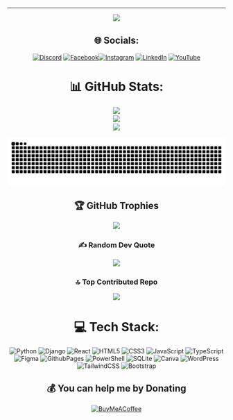 <div style="text-align:center;">

---

[![](https://visitcount.itsvg.in/api?id=imnaimur&icon=0&color=0)](https://visitcount.itsvg.in)

</div>

<div style="text-align:center;">

## 🌐 Socials:

[![Discord](https://img.shields.io/badge/Discord-%237289DA.svg?logo=discord&logoColor=white)](https://discordapp.com/users/939772492304769025) [![Facebook](https://img.shields.io/badge/Facebook-%231877F2.svg?logo=Facebook&logoColor=white)](https://www.facebook.com/naimur.rahan/)[![Instagram](https://img.shields.io/badge/Instagram-%23E4405F.svg?logo=Instagram&logoColor=white)](https://instagram.com) [![LinkedIn](https://img.shields.io/badge/LinkedIn-%230077B5.svg?logo=linkedin&logoColor=white)](https://www.linkedin.com/in/naimur-rahman-52771433b/) [![YouTube](https://img.shields.io/badge/YouTube-%23FF0000.svg?logo=YouTube&logoColor=white)](https://www.youtube.com/@naimurrahman555)

</div>

<div style="text-align:center;">

# 📊 GitHub Stats:

![](https://github-readme-stats.vercel.app/api?username=imnaimur&theme=dark&hide_border=false&include_all_commits=true&count_private=false)<br/>
![](https://github-readme-streak-stats.herokuapp.com/?user=imnaimur&theme=dark&hide_border=false)<br/>
![](https://github-readme-stats.vercel.app/api/top-langs/?username=imnaimur&theme=dark&hide_border=false&include_all_commits=true&count_private=false&layout=compact)

</div>
<img src="https://raw.githubusercontent.com/imnaimur/imnaimur/output/snake.svg" alt="Snake animation" />

<div style="text-align:center;">

## 🏆 GitHub Trophies

![](https://github-profile-trophy.vercel.app/?username=imnaimur&theme=radical&no-frame=false&no-bg=false&margin-w=4)

</div>

<div style="text-align:center;">

### ✍️ Random Dev Quote

![](https://quotes-github-readme.vercel.app/api?type=horizontal&theme=light)

</div>

<div style="text-align:center;">

### 🔝 Top Contributed Repo

![](https://github-contributor-stats.vercel.app/api?username=imnaimur&limit=5&theme=dark&combine_all_yearly_contributions=true)

</div>
<div style="text-align:center;">

# 💻 Tech Stack:

![Python](https://img.shields.io/badge/python-%233776AB.svg?style=for-the-badge&logo=python&logoColor=white)
![Django](https://img.shields.io/badge/django-%23092E20.svg?style=for-the-badge&logo=django&logoColor=white) 
![React](https://img.shields.io/badge/react-%2361DAFB.svg?style=for-the-badge&logo=react&logoColor=white) 
![HTML5](https://img.shields.io/badge/html5-%23E34F26.svg?style=for-the-badge&logo=html5&logoColor=white) 
![CSS3](https://img.shields.io/badge/css3-%231572B6.svg?style=for-the-badge&logo=css3&logoColor=white) 
![JavaScript](https://img.shields.io/badge/javascript-%23F7DF1E.svg?style=for-the-badge&logo=javascript&logoColor=black)
![TypeScript](https://img.shields.io/badge/typescript-%23007ACC.svg?style=for-the-badge&logo=typescript&logoColor=white) 
![Figma](https://img.shields.io/badge/figma-%23F24E1E.svg?style=for-the-badge&logo=figma&logoColor=white) 
![GithubPages](https://img.shields.io/badge/github%20pages-121013?style=for-the-badge&logo=github&logoColor=white)
![PowerShell](https://img.shields.io/badge/PowerShell-%235391FE.svg?style=for-the-badge&logo=powershell&logoColor=white)
![SQLite](https://img.shields.io/badge/sqlite-%2307405e.svg?style=for-the-badge&logo=sqlite&logoColor=white)
![Canva](https://img.shields.io/badge/Canva-%2300C4CC.svg?style=for-the-badge&logo=Canva&logoColor=white) 
![WordPress](https://img.shields.io/badge/WordPress-%23117AC9.svg?style=for-the-badge&logo=WordPress&logoColor=white) 
![TailwindCSS](https://img.shields.io/badge/tailwindcss-%2338B2AC.svg?style=for-the-badge&logo=tailwind-css&logoColor=white) 
![Bootstrap](https://img.shields.io/badge/bootstrap-%238511FA.svg?style=for-the-badge&logo=bootstrap&logoColor=white) 


</div>
<div style="text-align:center;">

## 💰 You can help me by Donating

[![BuyMeACoffee](https://img.shields.io/badge/Buy%20Me%20a%20Coffee-ffdd00?style=for-the-badge&logo=buy-me-a-coffee&logoColor=black)](https://buymeacoffee.com/imnaimur)

</div>
<!-- [![Pinterest](https://img.shields.io/badge/Pinterest-%23E60023.svg?logo=Pinterest&logoColor=white)](https://pinterest.com/shauncuier) [![Reddit](https://img.shields.io/badge/Reddit-%23FF4500.svg?logo=Reddit&logoColor=white)](https://reddit.com/user/Separate_Ad3442) [![Stack Overflow](https://img.shields.io/badge/-Stackoverflow-FE7A16?logo=stack-overflow&logoColor=white)](https://stackoverflow.com/users/14972778) [![X](https://img.shields.io/badge/X-black.svg?logo=X&logoColor=white)](https://x.com/jashedulislams1) -->
